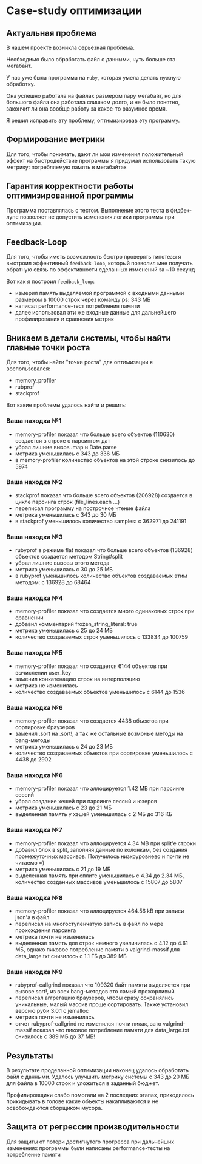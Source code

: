 # Case-study оптимизации

## Актуальная проблема
В нашем проекте возникла серьёзная проблема.

Необходимо было обработать файл с данными, чуть больше ста мегабайт.

У нас уже была программа на `ruby`, которая умела делать нужную обработку.

Она успешно работала на файлах размером пару мегабайт, но для большого файла она работала слишком долго, и не было понятно, закончит ли она вообще работу за какое-то разумное время.

Я решил исправить эту проблему, оптимизировав эту программу.

## Формирование метрики
Для того, чтобы понимать, дают ли мои изменения положительный эффект на быстродействие программы я придумал использовать такую метрику: потребляемую память в мегабайтах

## Гарантия корректности работы оптимизированной программы
Программа поставлялась с тестом. Выполнение этого теста в фидбек-лупе позволяет не допустить изменения логики программы при оптимизации.

## Feedback-Loop
Для того, чтобы иметь возможность быстро проверять гипотезы я выстроил эффективный `feedback-loop`,
который позволил мне получать обратную связь по эффективности сделанных изменений за ~10 секунд

Вот как я построил `feedback_loop`:
- измерил память выделяемой программой с входными данными размером в 10000 строк через команду ps: 343 МБ
- написал performance-тест потребления памяти
- далее использовал эти же входные данные для дальнейшего профилирования и сравнения метрик

## Вникаем в детали системы, чтобы найти главные точки роста
Для того, чтобы найти "точки роста" для оптимизации я воспользовался:
- memory_profiler
- rubprof
- stackprof

Вот какие проблемы удалось найти и решить:

### Ваша находка №1
- memory-profiler показал что больше всего объектов (110630) создается в строке с парсингом дат
- убрал лишние вызов .map и Date.parse
- метрика уменьшилась с 343 до 336 МБ
- в memory-profiler количество объектов на этой строке снизилось до 5974

### Ваша находка №2
- stackprof показал что больше всего объектов (206928) создается в цикле парсинга строк (file_lines.each ...)
- переписал программу на построчное чтение файла
- метрика уменьшилась с 343 до 30 МБ
- в stackprof уменьшилось количество samples: с 362971 до 241191

### Ваша находка №3
- rubyprof в режиме flat показал что больше всего объектов (136928) объектов создается методом String#split 
- убрал лишние вызовы этого метода
- метрика уменьшилась с 30 до 25 МБ
- в rubyprof уменьшилось количество объектов создаваемых этим методом: с 136928 до 68464

### Ваша находка №4
- memory-profiler показал что создается много одинаковых строк при сравнении
- добавил комментарий frozen_string_literal: true
- метрика уменьшилась с 25 до 24 МБ
- количество создаваемых строк уменьшилось c 133834 до 100759

### Ваша находка №5
- memory-profiler показал что создается 6144 объектов при вычислении user_key
- заменил конкатенацию строк на интерполяцию
- метрика не изменилась
- количество создаваемых объектов уменьшилось c 6144 до 1536

### Ваша находка №6
- memory-profiler показал что создается 4438 объектов при сортировке браузеров
- заменил .sort на .sort!, а так же остальные возмоные методы на bang-методы
- метрика уменьшилась с 24 до 23 МБ
- количество создаваемых объектов при сортировке уменьшилось c 4438 до 2902

### Ваша находка №6
- memory-profiler показал что аллоцируется 1.42 MB при парсинге сессий
- убрал создание хешей при парсинге сессий и юзеров
- метрика уменьшилась с 23 до 21 МБ
- выделенная память у хэшей уменьшилась с 2 МБ до 316 КБ

### Ваша находка №7
- memory-profiler показал что аллоцируется 4.34 MB при split'е строки
- добавил блок в split, заполняя данные по колонкам, без создания промежуточных массивов. Получилось низкоуровнево и почти не читаемо =)
- метрика уменьшилась с 21 до 19 МБ
- выделенная память при сплите уменьшилась с 4.34 до 2.34 МБ, количество созданных массивов уменьшилось с 15807 до 5807

### Ваша находка №8
- memory-profiler показал что аллоцируется 464.56 kB при записи json'a в файл
- переписал на многоступенчатую запись в файл по мере прохождения парсинга
- метрика почти не изменилась
- выделенная память для строк немного увеличилась с 4.12 до 4.61 МБ, однако пиковое потребление памяти в valgrind-massif
  для data_large.txt снизилось с 1.1 ГБ до 389 МБ

### Ваша находка №9
- rubyprof-callgrind показал что 109320 байт памяти выделяется при вызове sort!, из всех bang-методов это самый прожорливый
- переписал аггрегацию браузеров, чтобы сразу сохранялись уникальные, малый массив проще сортировать.
  Также установил версию руби 3.0.1 с jemalloc
- метрика почти не изменилась
- отчет rubyprof-callgrind не изменился почти никак, зато valgrind-massif показал что пиковое потребление памяти
  для data_large.txt снизилось с 389 МБ до 37 МБ!

## Результаты
В результате проделанной оптимизации наконец удалось обработать файл с данными.
Удалось улучшить метрику системы с 343 до 20 МБ для файла в 10000 строк и уложиться в заданный бюджет.

Профилировщики слабо помогали на 2 последних этапах, приходилось прикидывать в голове какие объекты накапливаются и не освобождаются
сборщиком мусора.

## Защита от регрессии производительности
Для защиты от потери достигнутого прогресса при дальнейших изменениях программы были написаны performance-тесты на потребление памяти
